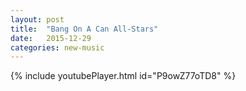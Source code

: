 ```yaml
---
layout: post
title:  "Bang On A Can All-Stars"
date:   2015-12-29 
categories: new-music
---
```

{% include youtubePlayer.html id="P9owZ77oTD8" %}
